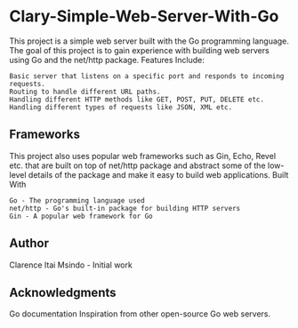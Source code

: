 # Clary-Simple-Web-Server-With-Go

This project is a simple web server built with the Go programming language. The goal of this project is to gain experience with building web servers using Go and the net/http package.
Features Include:

    Basic server that listens on a specific port and responds to incoming requests.
    Routing to handle different URL paths.
    Handling different HTTP methods like GET, POST, PUT, DELETE etc.
    Handling different types of requests like JSON, XML etc.

## Frameworks

This project also uses popular web frameworks such as Gin, Echo, Revel etc. that are built on top of net/http package and abstract some of the low-level details of the package and make it easy to build web applications.
Built With

    Go - The programming language used
    net/http - Go's built-in package for building HTTP servers
    Gin - A popular web framework for Go

## Author

Clarence Itai Msindo - Initial work

## Acknowledgments

Go documentation
Inspiration from other open-source Go web servers.
